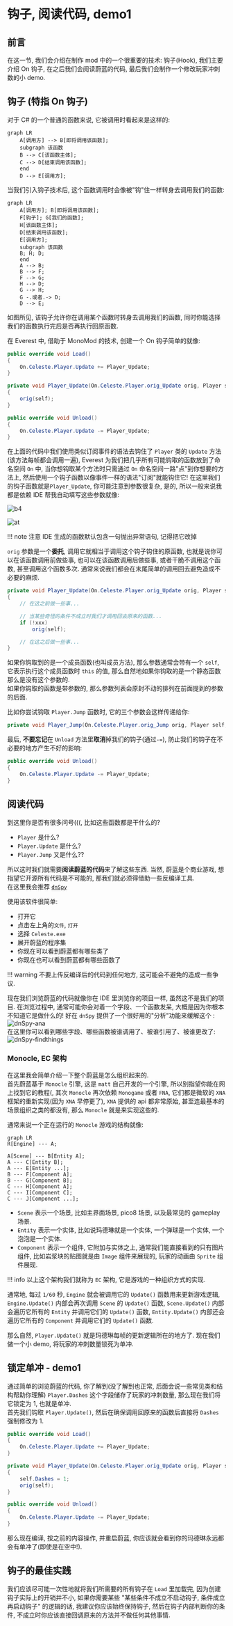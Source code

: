 # 钩子, 阅读代码, demo1

<!--
- 原计划是自动化构建介绍于本节
- 考虑到使用模板配置更为简单所以以下这段内容就废弃了

## 开始之前

还记得我们是怎么编译我们的项目, 然后丢给 Everest 加载的吗?  
没事忘了也没关系, 我们在这里重新理一下:

- 编译我们的项目 (Ctrl + B, 或者菜单上的*生成*->*生成解决方案*)
- 找到编译出的程序集
- 复制到蔚蓝 Mods 目录下的你的 Mod 的文件夹下
- 在确保前面的步骤是在关闭蔚蓝时进行的后, 重新打开蔚蓝

看似简单的四步实际上真正操作起来是很麻烦的, -->

## 前言

在这一节, 我们会介绍在制作 mod 中的一个很重要的技术: 钩子(Hook),
我们主要介绍 On 钩子, 在之后我们会阅读蔚蓝的代码, 最后我们会制作一个修改玩家冲刺数的小 demo.

## 钩子 (特指 On 钩子)

对于 C# 的一个普通的函数来说, 它被调用时看起来是这样的:

``` mermaid
graph LR
    A[调用方] --> B[即将调用该函数];
    subgraph 该函数
    B --> C[该函数主体];
    C --> D[结束调用该函数];
    end
    D --> E[调用方];
```

当我们引入钩子技术后, 这个函数调用时会像被"钩"住一样转身去调用我们的函数:

``` mermaid
graph LR
    A[调用方]; B[即将调用该函数];
    F[钩子]; G[我们的函数];
    H[该函数主体];
    D[结束调用该函数];
    E[调用方];
    subgraph 该函数
    B; H; D;
    end
    A --> B;
    B --> F;
    F --> G;
    H --> D;
    G --> H;
    G -.或者.-> D;
    D --> E;
```

如图所见, 该钩子允许你在调用某个函数时转身去调用我们的函数, 同时你能选择我们的函数执行完后是否再执行回原函数.

在 Everest 中, 借助于 MonoMod 的技术, 创建一个 On 钩子简单的就像:

```cs title="简单的钩取..."
public override void Load()
{
    On.Celeste.Player.Update += Player_Update;
}

private void Player_Update(On.Celeste.Player.orig_Update orig, Player self)
{
    orig(self);
}

public override void Unload()
{
    On.Celeste.Player.Update -= Player_Update;
}
```

在上面的代码中我们使用类似订阅事件的语法去钩住了 `Player` 类的 `Update` 方法(该方法每帧都会调用一遍),
Everest 为我们把几乎所有可能钩取的函数放到了命名空间 `On` 中, 当你想钩取某个方法时只需通过 `On` 命名空间一路"点"到你想要的方法上,
然后使用一个钩子函数以像事件一样的语法"订阅"就能钩住它!
在这里我们的钩子函数就是`Player_Update`,
你可能注意到参数很复杂, 是的, 所以一般来说我都是依赖 IDE 帮我自动填写这些参数就像:  

![b4](image.png)  
  
![at](image-1.png)

!!! note
    注意 IDE 生成的函数默认包含一句抛出异常语句, 记得把它改掉

`orig` 参数是一个**委托**, 调用它就相当于调用这个钩子钩住的原函数, 也就是说你可以在该函数调用前做些事,
也可以在该函数调用后做些事, 或者干脆不调用这个函数, 甚至调用这个函数多次.
通常来说我们都会在末尾简单的调用回去避免造成不必要的麻烦.

```cs title="一些钩子本身..."
private void Player_Update(On.Celeste.Player.orig_Update orig, Player self)
{
    // 在这之前做一些事...

    // 当某些奇怪的条件不成立时我们才调用回去原来的函数...
    if (!xxx)
        orig(self);

    // 在这之后做一些事...
}
```

如果你钩取到的是一个成员函数(也叫成员方法), 那么参数通常会带有一个 `self`, 它表示执行这个成员函数时 `this` 的值,
那么自然地如果你钩取的是一个静态函数那么是没有这个参数的.  
如果你钩取的函数是带参数的, 那么参数列表会原封不动的排列在前面提到的参数的后面.  

比如你尝试钩取 `Player.Jump` 函数时, 它的三个参数会这样传递给你:

```cs
private void Player_Jump(On.Celeste.Player.orig_Jump orig, Player self, bool particles, bool playSfx)
```

最后, **不要忘记**在 `Unload` 方法里**取消**掉我们的钩子(通过`-=`), 防止我们的钩子在不必要的地方产生不好的影响:
```cs title="取消钩子"
public override void Unload()
{
    On.Celeste.Player.Update -= Player_Update;
}
```

## 阅读代码

到这里你是否有很多问号(((,
比如这些函数都是干什么的? 

- `Player` 是什么?
- `Player.Update` 是什么?
- `Player.Jump` 又是什么??

所以这时我们就需要**阅读蔚蓝的代码**来了解这些东西. 当然, 蔚蓝是个商业游戏, 想指望它开源所有代码是不可能的,
那我们就必须得借助一些反编译工具.  
在这里我会推荐 [`dnSpy`](https://github.com/dnSpyEx/dnSpy)

使用该软件很简单:

- 打开它
- 点击左上角的`文件`, `打开`
- 选择 `Celeste.exe`
- 展开蔚蓝的程序集
- 你现在可以看到蔚蓝都有哪些类了
- 你现在也可以看到蔚蓝都有哪些函数了

!!! warning
    不要上传反编译后的代码到任何地方, 这可能会不避免的造成一些争议.

现在我们浏览蔚蓝的代码就像你在 IDE 里浏览你的项目一样, 虽然这不是我们的项目. 在浏览过程中, 通常可能你会对着一个字段、一个函数发呆,
大概是因为你根本不知道它是做什么的!
好在 `dnSpy` 提供了一个很好用的"分析"功能来缓解这个 :  
![dnSpy-ana](image-2.png)  
在这里你可以看到哪些字段、哪些函数被谁调用了、被谁引用了、被谁更改了:
![dnSpy-findthings](image-3.png)  

### Monocle, EC 架构

在这里我会简单介绍一下整个蔚蓝是怎么组织起来的.  
首先蔚蓝基于 `Monocle` 引擎, 这是 `matt` 自己开发的一个引擎, 所以别指望你能在网上找到它的教程(,
其次 `Monocle` 再次依赖 `Monogame` 或者 `FNA`, 它们都是微软的 `XNA` 框架的重新实现(因为 `XNA` 早停更了),
`XNA` 提供的 api 都非常原始, 甚至连最基本的场景组织之类的都没有, 那么 `Monocle` 就是来实现这些的.  

通常来说一个正在运行的 `Monocle` 游戏的结构就像:
```mermaid
graph LR
R[Engine] --- A;

A[Scene] --- B[Entity A];
A --- C[Entity B];
A --- E[Entity ...];
B --- F[Component A];
B --- G[Component B];
C --- H[Component A];
C --- I[Component C];
C --- J[Component ...];
```

- `Scene` 表示一个场景, 比如主界面场景, pico8 场景, 以及最常见的 gameplay 场景.  
- `Entity` 表示一个实体, 比如说玛德琳就是一个实体, 一个弹球是一个实体, 一个泡泡是一个实体.
- `Component` 表示一个组件, 它附加与实体之上, 通常我们能直接看到的只有图片组件, 比如岩浆块的贴图就是由 `Image` 组件来展现的, 玩家的动画由 `Sprite` 组件展现.  

!!! info
    以上这个架构我们就称为 `EC` 架构, 它是游戏的一种组织方式的实现.  

通常地, 每过 `1/60` 秒, `Engine` 就会被调用它的 `Update()` 函数用来更新游戏逻辑,
`Engine.Update()` 内部会再次调用 `Scene` 的 `Update()` 函数,
`Scene.Update()` 内部会遍历它所有的 `Entity` 并调用它们的 `Update()` 函数,
`Entity.Update()` 内部还会遍历它所有的 `Component` 并调用它们的 `Update()` 函数.  

那么自然, `Player.Update()` 就是玛德琳每帧的更新逻辑所在的地方了. 现在我们做一个小 demo, 将玩家的冲刺数量锁死为单冲.  

## 锁定单冲 - demo1

通过简单的浏览蔚蓝的代码, 你了解到(没了解到也正常, 后面会说一些常见类和结构帮助你理解) `Player.Dashes` 这个字段储存了玩家的冲刺数量, 那么现在我们将它锁定为 1, 也就是单冲.  
首先我们钩取 `Player.Update()`, 然后在确保调用回原来的函数后直接将 `Dashes` 强制修改为 1.

```cs title="锁定冲刺为1!"
public override void Load()
{
    On.Celeste.Player.Update += Player_Update;
}

private void Player_Update(On.Celeste.Player.orig_Update orig, Player self)
{
    self.Dashes = 1;
    orig(self);
}

public override void Unload()
{
    On.Celeste.Player.Update -= Player_Update;
}
```

那么现在编译, 按之前的内容操作, 并重启蔚蓝, 你应该就会看到你的玛德琳永远都会有单冲了(即使是在空中!).

## 钩子的最佳实践

我们应该尽可能一次性地就将我们所需要的所有钩子在 `Load` 里加载完, 因为创建钩子实际上的开销并不小,
如果你需要某些 "某些条件不成立不启动钩子, 条件成立再启动钩子" 的逻辑的话, 我建议你应该始终保持钩子,
然后在钩子内部判断你的条件, 不成立时你应该直接回调原来的方法并不做任何其他事情.